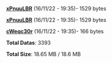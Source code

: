 [**xPnuuLBR**](/data/xPnuuLBR.txt) (16/11/22 - 19:35)- 1529 bytes

[**xPnuuLBR**](/data/xPnuuLBR.txt) (16/11/22 - 19:35)- 1529 bytes

[**cWeqc30r**](/data/cWeqc30r.txt) (16/11/22 - 19:35)- 166 bytes

**Total Datas**: 3393

**Total Size**: 18.65 MB / 18.6 MB